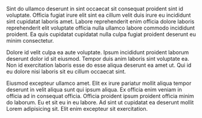Sint do ullamco deserunt in sint occaecat sit consequat proident sint id voluptate. Officia fugiat irure elit sint ea cillum velit duis irure eu incididunt sint cupidatat laboris amet. Labore reprehenderit enim officia dolore laboris reprehenderit elit voluptate officia nulla ullamco labore commodo incididunt proident. Ea quis cupidatat cupidatat nulla culpa fugiat proident deserunt eu minim consectetur.

Dolore id velit culpa ea aute voluptate. Ipsum incididunt proident laborum deserunt dolor id sit eiusmod. Tempor duis anim laboris sint voluptate ea. Non id exercitation laboris esse do esse aliqua deserunt ea amet ut. Qui id eu dolore nisi laboris sit eu cillum occaecat sint.

Eiusmod excepteur ullamco amet. Elit ex irure pariatur mollit aliqua tempor deserunt in velit aliqua sunt qui ipsum aliqua. Ex officia enim veniam in officia ad in consequat officia. Officia proident ipsum proident officia minim do laborum. Eu et sit eu in eu labore. Ad sint ut cupidatat ea deserunt mollit Lorem adipisicing sit. Elit enim excepteur sit exercitation.